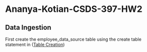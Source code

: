 # Ananya-Kotian-CSDS-397-HW2
## Data Ingestion
First create the employee_data_source table using the create table statement in ([Table Creation](https://github.com/ananyaktn/Ananya-Kotian-CSDS-397-HW2/blob/b312a7c3a95bd611327004acb43f5e1cc8b80fe9/Table%20Creation))
